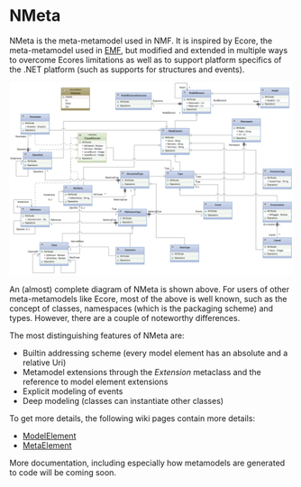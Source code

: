# NMeta
NMeta is the meta-metamodel used in NMF. It is inspired by Ecore, the meta-metamodel used in [EMF](http://www.eclipse.org/modeling/emf/), but modified and extended in multiple ways to overcome Ecores limitations as well as to support platform specifics of the .NET platform (such as supports for structures and events). 

![](NMeta_nMeta.PNG)

An (almost) complete diagram of NMeta is shown above. For users of other meta-metamodels like Ecore, most of the above is well known, such as the concept of classes, namespaces (which is the packaging scheme) and types. However, there are a couple of noteworthy differences.

The most distinguishing features of NMeta are:
* Builtin addressing scheme (every model element has an absolute and a relative Uri)
* Metamodel extensions through the _Extension_ metaclass and the reference to model element extensions
* Explicit modeling of events
* Deep modeling (classes can instantiate other classes)

To get more details, the following wiki pages contain more details:
* [ModelElement](ModelElement)
* [MetaElement](MetaElement)

More documentation, including especially how metamodels are generated to code will be coming soon.
